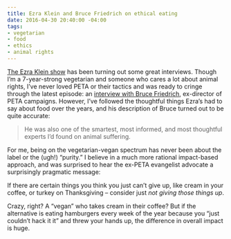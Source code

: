 ```yaml
---
title: Ezra Klein and Bruce Friedrich on ethical eating
date: 2016-04-30 20:40:00 -04:00
tags:
- vegetarian
- food
- ethics
- animal rights
---
```


[The Ezra Klein show](https://overcast.fm/itunes1081584611/the-ezra-klein-show) has been turning out some great interviews. Though I’m a 7-year-strong vegetarian and someone who cares a lot about animal rights, I’ve never loved PETA or their tactics and was ready to cringe through the latest episode: an [interview with Bruce Friedrich](https://overcast.fm/\+F_9Hzs9Cc), ex-director of PETA campaigns. However, I’ve followed the thoughtful things Ezra’s had to say about food over the years, and his description of Bruce turned out to be quite accurate:

> He was also one of the smartest, most informed, and most thoughtful experts I’d found on animal suffering.

For me, being on the vegetarian-vegan spectrum has never been about the label or the (ugh!) “purity.” I believe in a much more rational impact-based approach, and was surprised to hear the ex-PETA evangelist advocate a surprisingly pragmatic message:

If there are certain things you think you just can’t give up, like cream in your coffee, or turkey on Thanksgiving – consider just *not giving those things up*.

Crazy, right? A “vegan” who takes cream in their coffee? But if the alternative is eating hamburgers every week of the year because you “just couldn’t hack it it” and threw your hands up, the difference in overall impact is huge.